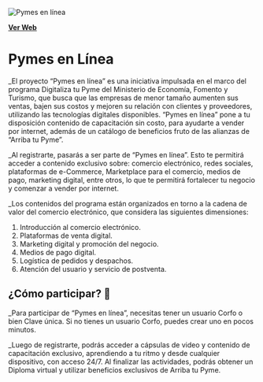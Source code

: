 <!--
*** Pymes en LíneaREADME
*** Néstor Ovallos Cañas :D
-->
![Pymes en línea](https://static-site-pymes-pro.s3.amazonaws.com/wp-content/uploads/2021/03/19143720/slice4%402x.png)

[**Ver Web**](https://pymesenlinea.cl)


# Pymes en Línea

_El proyecto “Pymes en línea” es una iniciativa impulsada en el marco del programa Digitaliza tu Pyme del Ministerio de Economía, Fomento y Turismo, que busca que las empresas de menor tamaño aumenten sus ventas, bajen sus costos y mejoren su relación con clientes y proveedores, utilizando las tecnologías digitales disponibles. “Pymes en línea” pone a tu disposición contenido de capacitación sin costo, para ayudarte a vender por internet, además de un catálogo de beneficios fruto de las alianzas de “Arriba tu Pyme”.

_Al registrarte, pasarás a ser parte de “Pymes en línea”. Esto te permitirá acceder a contenido exclusivo sobre: comercio electrónico, redes sociales, plataformas de e-Commerce, Marketplace para el comercio, medios de pago, marketing digital, entre otros, lo que te permitirá fortalecer tu negocio y comenzar a vender por internet.

_Los contenidos del programa están organizados en torno a la cadena de valor del comercio electrónico, que considera las siguientes dimensiones:

1. Introducción al comercio electrónico.
2. Plataformas de venta digital.
3. Marketing digital y promoción del negocio.
4. Medios de pago digital.
5. Logística de pedidos y despachos.
6. Atención del usuario y servicio de postventa.

## ¿Cómo participar? 🚀

_Para participar de “Pymes en línea”, necesitas tener un usuario Corfo o bien Clave única. Si no tienes un usuario Corfo, puedes crear uno en pocos minutos.

_Luego de registrarte, podrás acceder a cápsulas de video y contenido de capacitación exclusivo, aprendiendo a tu ritmo y desde cualquier dispositivo, con acceso 24/7. Al finalizar las actividades, podrás obtener un Diploma virtual y utilizar beneficios exclusivos de Arriba tu Pyme.
